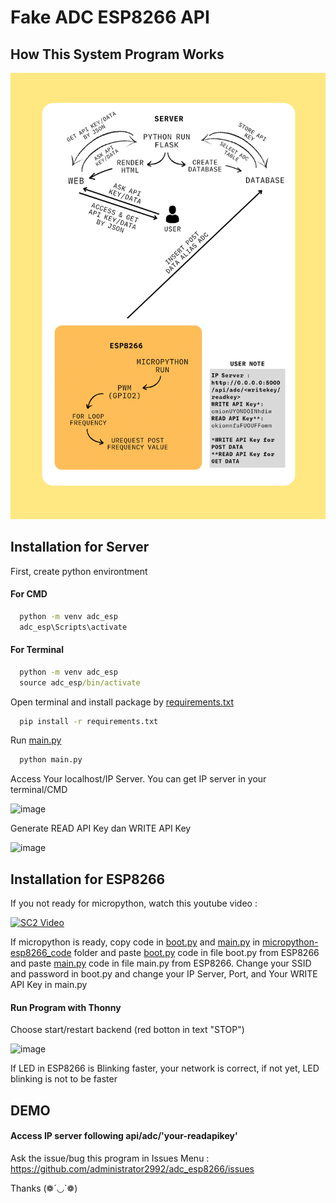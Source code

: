 # Fake ADC ESP8266 API

## How This System Program Works

  ![image](https://github.com/administrator2992/adc_esp8266/blob/dev/flowchart.png)

## Installation for Server

First, create python environtment

#### For CMD
```cmd
  python -m venv adc_esp
  adc_esp\Scripts\activate
```
#### For Terminal
```cmd
  python -m venv adc_esp
  source adc_esp/bin/activate
```

Open terminal and install package by [requirements.txt](https://github.com/administrator2992/adc_esp8266/blob/dev/requirements.txt)

```bash
  pip install -r requirements.txt
```
Run [main.py](https://github.com/administrator2992/adc_esp8266/blob/dev/main.py)

```bash
  python main.py
```

Access Your localhost/IP Server. You can get IP server in your terminal/CMD

  ![image](https://user-images.githubusercontent.com/57089541/177039989-a64d9472-87dd-4c41-85f7-6777cece2880.png)

Generate READ API Key dan WRITE API Key

  ![image](https://user-images.githubusercontent.com/57089541/177039765-cbbe352b-b345-42fb-89b5-859c4689475d.png)

## Installation for ESP8266

If you not ready for micropython, watch this youtube video : 

[![SC2 Video](https://img.youtube.com/vi/CPkzcNIVqPQ/0.jpg)](https://youtu.be/CPkzcNIVqPQ)

If micropython is ready, copy code in [boot.py](https://github.com/administrator2992/adc_esp8266/blob/dev/micropython-esp8266_code/boot.py) and [main.py](https://github.com/administrator2992/adc_esp8266/blob/dev/micropython-esp8266_code/main.py) in [micropython-esp8266_code](https://github.com/administrator2992/adc_esp8266/tree/dev/micropython-esp8266_code) folder and paste [boot.py](https://github.com/administrator2992/adc_esp8266/blob/dev/micropython-esp8266_code/boot.py) code in file boot.py from ESP8266 and paste [main.py](https://github.com/administrator2992/adc_esp8266/blob/dev/micropython-esp8266_code/main.py) code in file main.py from ESP8266. Change your SSID and password in boot.py and change your IP Server, Port, and Your WRITE API Key in main.py

#### Run Program with Thonny
Choose start/restart backend (red botton in text "STOP")

  ![image](https://user-images.githubusercontent.com/57089541/177040003-0c6c41e6-626e-4904-94b4-0510591a6b45.png)

If LED in ESP8266 is Blinking faster, your network is correct, if not yet, LED blinking is not to be faster

## DEMO

#### Access IP server following api/adc/'your-readapikey'

Ask the issue/bug this program in Issues Menu : https://github.com/administrator2992/adc_esp8266/issues

Thanks (❁´◡`❁)
